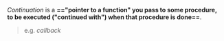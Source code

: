 *Continuation* is a **=="pointer to a function" you pass to some procedure, to be executed ("continued with") when that procedure is done==**.

> e.g. *callback*